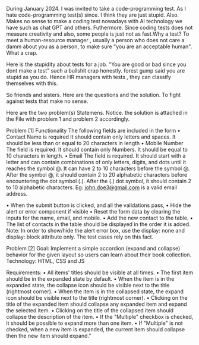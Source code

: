 During January 2024. I was invited to take a code-programming test. As I hate code-programming test(s) since. I think they are just stupid. Also.
Makes no sense to make a coding test nowadays with AI technology we have such as chat GPT and others. Futhermore. Since coding tests does not 
measure creativity and also, some people is just not as fast.Why a test? To meet a human-resource manager , usually a person who does not 
care a damm about you as a person, to make sure "you are an acceptable human". What a crap. 

Here is the stupidity about tests for a job. "You are good or bad since you dont make a test" such a bullshit crap honestly. 
forest gump said you are stupid as you do. Hence HR managers with tests , they can classify themselves with this. 

So friends and sisters. Here are the questions and the solution. To fight against tests that make no sense. 

Here are the two problem(s) Statemens.
Notice. the solution is attached in the File with problem 1 and problem 2 accordingly.

Problem [1]
Functionality
The following fields are included in the form
• Contact Name
 is required
It should contain only letters and spaces.
It should be less than or equal to 20 characters in length
• Mobile Number
The field is required.
 It should contain only Numbers.
It should be equal to 10 characters in length.
• Email
The field is required.
It should start with a letter and can contain combinations of only letters, digits, and dots until it reaches the symbol @.
It can have 2 to 10 characters before the symbol @.
After the symbol @, it should contain 2 to 20 alphabetic characters before encountering the dot symbol (.).
After the (.) dot symbol, it should contain 2 to 10 alphabetic characters.
Eg: john.doe3@gmail.com is a valid email address.

• When the submit button is clicked, and all the validations pass,
• Hide the alert or error component if visible
• Reset the form data by clearing the inputs for the name, email, and mobile.
• Add the new contact to the table.
• The list of contacts in the table should be displayed in the order it is added.
Note: In order to show/hide the alert error box, use the display: none and display:
block attribute only. The test cases rely on this fact.

Problem [2]
Goal: Implement a simple accordion (expand and collapse) behavior for the given layout so users can learn about their book collection.
Technology: HTML, CSS and JS

Requirements:
• All items' titles should be visible at all times.
• The first item should be in the expanded state by default.
• When the item is in the expanded state, the collapse icon should be visible next to the title (rightmost corner).
• When the item is in the collapsed state, the expand icon should be visible next to the title (rightmost corner).
• Clicking on the title of the expanded item should collapse any expanded item and expand the selected item.
• Clicking on the title of the collapsed item should collapse the description of the item.
• If the "Multiple" checkbox is checked, it should be possible to expand more than one item.
• If "Multiple" is not checked, when a new item is expanded, the current item should collapse then the new item should expand." 
